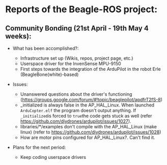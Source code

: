 Reports of the Beagle-ROS project:
====================================

Community Bonding (21st April - 19th May 4 weeks):
------

- What has been accomplished?:
    - Infrastructure set up (Wikis, repos, project page, etc.)
    - Userspace driver for the InvenSense MPU-9150 
    - First steps towards the integration of the ArduPilot in the robot Erle (BeagleBone(white)-based)

- Issues:
    - Unanswered questions about the driver's functioning (https://groups.google.com/forum/#!topic/beaglepilot/apdfrT2fS-8)
    - _initialized is always false in the AP_HAL_Linux. When launched `ArduCopter.elf` the program doesn't output anything. If `_initialized`is forced to `true`the code gets stuck as well (refer https://github.com/diydrones/ardupilot/issues/1027).
    - libraries/*/examples don't compile with the AP_HAL_Linux (make linux) (refer to https://github.com/diydrones/ardupilot/issues/1028) 
    - How are motor pins configured for AP_HAL_Linux?. Can't find it.

- Plans for the next period:
    - Keep coding userspace drivers

    
